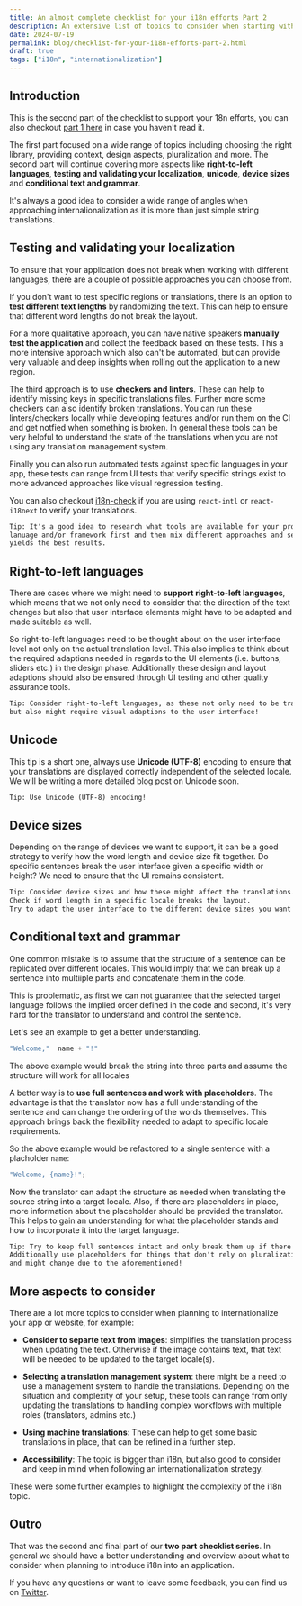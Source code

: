 ```yaml
---
title: An almost complete checklist for your i18n efforts Part 2
description: An extensive list of topics to consider when starting with i18n
date: 2024-07-19
permalink: blog/checklist-for-your-i18n-efforts-part-2.html
draft: true
tags: ["i18n", "internationalization"]
---
```


## Introduction

This is the second part of the checklist to support your 18n efforts, you can also checkout [part 1 here](https://lingual.dev/blog/checklist-for-your-i18n-efforts-part-1.html) in case you haven't read it.

The first part focused on a wide range of topics including choosing the right library, providing context, design aspects, pluralization and more. The second part will continue covering more aspects like **right-to-left languages**, **testing and validating your localization**, **unicode**, **device sizes** and **conditional text and grammar**.

It's always a good idea to consider a wide range of angles when approaching internalionalization as it is more than just simple string translations.

## Testing and validating your localization

To ensure that your application does not break when working with different languages, there are a couple of possible approaches you can choose from.

If you don't want to test specific regions or translations, there is an option to **test different text lengths** by randomizing the text. This can help to ensure that different word lengths do not break the layout.

For a more qualitative approach, you can have native speakers **manually test the application** and collect the feedback based on these tests. This a more intensive approach which also can't be automated, but can provide very valuable and deep insights when rolling out the application to a new region.

The third approach is to use **checkers and linters**. These can help to identify missing keys in specific translations files. Further more some checkers can also identify broken translations. You can run these linters/checkers locally while developing features and/or run them on the CI and get notfied when something is broken. In general these tools can be very helpful to understand the state of the translations when you are not using any translation management system.

Finally you can also run automated tests against specific languages in your app, these tests can range from UI tests that verify specific strings exist to more advanced approaches like visual regression testing.

You can also checkout [i18n-check](https://github.com/lingualdev/i18n-check) if you are using `react-intl` or `react-i18next` to verify your translations.

```txt
Tip: It's a good idea to research what tools are available for your programming
lanuage and/or framework first and then mix different approaches and see what
yields the best results.
```

## Right-to-left languages

There are cases where we might need to **support right-to-left languages**, which means that we not only need to consider that the direction of the text changes but also that user interface elements might have to be adapted and made suitable as well.

So right-to-left languages need to be thought about on the user interface level not only on the actual translation level. This also implies to think about the required adaptions needed in regards to the UI elements (i.e. buttons, sliders etc.) in the design phase. Additionally these design and layout adaptions should also be ensured through UI testing and other quality assurance tools.

```txt
Tip: Consider right-to-left languages, as these not only need to be translated
but also might require visual adaptions to the user interface!
```

## Unicode

This tip is a short one, always use **Unicode (UTF-8)** encoding to ensure that your translations are displayed correctly independent of the selected locale.
We will be writing a more detailed blog post on Unicode soon.

```txt
Tip: Use Unicode (UTF-8) encoding!
```

## Device sizes

Depending on the range of devices we want to support, it can be a good strategy to verify how the word length and device size fit together. Do specific sentences break the user interface given a specific width or height? We need to ensure that the UI remains consistent.

```txt
Tip: Consider device sizes and how these might affect the translations.
Check if word length in a specific locale breaks the layout.
Try to adapt the user interface to the different device sizes you want to support.
```

## Conditional text and grammar

One common mistake is to assume that the structure of a sentence can be replicated over different locales. This would imply that we can break up a sentence into multiiple parts and concatenate them in the code.

This is problematic, as first we can not guarantee that the selected target language follows the implied order defined in the code and second, it's very hard for the translator to understand and control the sentence.

Let's see an example to get a better understanding.

```ts
"Welcome,"  name + "!"
```

The above example would break the string into three parts and assume the structure will work for all locales

A better way is to **use full sentences and work with placeholders**. The advantage is that the translator now has a full understanding of the sentence and can change the ordering of the words themselves. This approach brings back the flexibility needed to adapt to specific locale requirements.

So the above example would be refactored to a single sentence with a placholder `name`:

```ts
"Welcome, {name}!";
```

Now the translator can adapt the structure as needed when translating the source string into a target locale. Also, if there are placeholders in place, more information about the placeholder should be provided the translator. This helps to gain an understanding for what the placeholder stands and how to incorporate it into the target language.

```txt
Tip: Try to keep full sentences intact and only break them up if there is a good reason.
Additionally use placeholders for things that don't rely on pluralization, gender or number
and might change due to the aforementioned!

```

## More aspects to consider

There are a lot more topics to consider when planning to internationalize your app or website, for example:

- **Consider to separte text from images**: simplifies the translation process when updating the text. Otherwise if the image contains text, that text will be needed to be updated to the target locale(s).

- **Selecting a translation management system**: there might be a need to use a management system to handle the translations. Depending on the situation and complexity of your setup, these tools can range from only updating the translations to handling complex workflows with multiple roles (translators, admins etc.)

- **Using machine translations**: These can help to get some basic translations in place, that can be refined in a further step.

- **Accessibility**: The topic is bigger than i18n, but also good to consider and keep in mind when following an internationalization strategy.

These were some further examples to highlight the complexity of the i18n topic.

## Outro

That was the second and final part of our **two part checklist series**. In general we should have a better understanding and overview about what to consider when planning to introduce i18n into an application.

If you have any questions or want to leave some feedback, you can find us on [Twitter](https://twitter.com/lingualdev).
